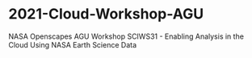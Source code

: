 # 2021-Cloud-Workshop-AGU
NASA Openscapes AGU Workshop SCIWS31 - Enabling Analysis in the Cloud Using NASA Earth Science Data

